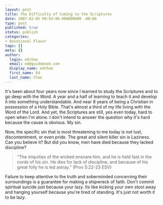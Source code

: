 ```yaml
---
layout: post
title: The Difficulty of Coming to the Scriptures
date: 2007-02-05 09:54:00.000000000 -08:00
type: post
published: true
status: publish
categories:
- Devotional Flavor
tags: []
meta: {}
author:
  login: edchao
  email: ed@guidebook.com
  display_name: edchao
  first_name: Ed
  last_name: Chao
---
```

<p>It's been about four years now since I learned to study the Scriptures and to go deep with the Word.  A year and a half of learning to teach it and develop it into something understandable.  And near 8 years of being a Christian in possession of a Holy Bible.  That's almost a third of my life living with the Word of the Lord.  And yet, the Scriptures are still, yes even today, hard to open when I'm alone.  I don't intend to answer the question why it's hard because the cause is obvious.  My sin.</p>
<p>Now, the specific sin that is most threatening to me today is not lust, discontentment, or even pride. The great and silent killer sin is Laziness.  Can you believe it? But did you know, men have died because they lacked discipline?</p>
<blockquote><p>  “The iniquities of the wicked ensnare him, and he is held fast in the cords of his sin.  He dies for lack of discipline, and because of his great folly he is led astray.” (Prov 5:22-23 ESV)</p></blockquote>
<p>Failure to keep attentive to the truth and  soberminded concerning their surroundings is a guarantee for making a shipwreck of faith.   Don't commit spiritual suicide just because your lazy.  Its like kicking your own stool away and hanging yourself because you're tired of standing.  It's just not worth it to be lazy.</p>
<blockquote></blockquote>
